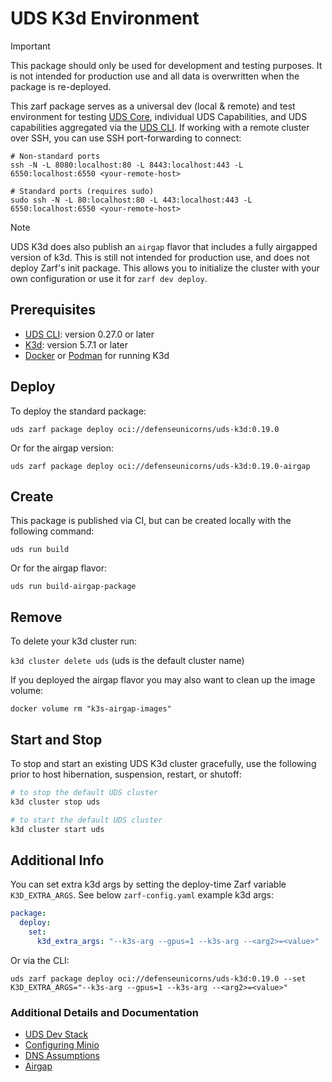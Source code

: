 # UDS K3d Environment

> [!IMPORTANT]
> This package should only be used for development and testing purposes. It is not intended for production use and all data is overwritten when the package is re-deployed.

This zarf package serves as a universal dev (local & remote) and test environment for testing [UDS Core](https://github.com/defenseunicorns/uds-core), individual UDS Capabilities, and UDS capabilities aggregated via the [UDS CLI](https://github.com/defenseunicorns/uds-cli). If working with a remote cluster over SSH, you can use SSH port-forwarding to connect:

```console
# Non-standard ports
ssh -N -L 8080:localhost:80 -L 8443:localhost:443 -L 6550:localhost:6550 <your-remote-host>

# Standard ports (requires sudo)
sudo ssh -N -L 80:localhost:80 -L 443:localhost:443 -L 6550:localhost:6550 <your-remote-host>
```

> [!NOTE]
> UDS K3d does also publish an `airgap` flavor that includes a fully airgapped version of k3d. This is still not intended for production use, and does not deploy Zarf's init package. This allows you to initialize the cluster with your own configuration or use it for `zarf dev deploy`.

## Prerequisites

- [UDS CLI](https://uds.defenseunicorns.com/reference/cli/quickstart-and-usage/#install): version 0.27.0 or later
- [K3d](https://k3d.io/#installation): version 5.7.1 or later
- [Docker](https://docs.docker.com/get-docker/) or [Podman](https://podman.io/getting-started/installation) for running K3d

## Deploy

To deploy the standard package:

<!-- x-release-please-start-version -->

`uds zarf package deploy oci://defenseunicorns/uds-k3d:0.19.0`

<!-- x-release-please-end -->

Or for the airgap version:

<!-- x-release-please-start-version -->

`uds zarf package deploy oci://defenseunicorns/uds-k3d:0.19.0-airgap`

<!-- x-release-please-end -->

## Create

This package is published via CI, but can be created locally with the following command:

`uds run build`

Or for the airgap flavor:

`uds run build-airgap-package`

## Remove

To delete your k3d cluster run:

`k3d cluster delete uds` (uds is the default cluster name)

If you deployed the airgap flavor you may also want to clean up the image volume:

`docker volume rm "k3s-airgap-images"`

## Start and Stop

To stop and start an existing UDS K3d cluster gracefully, use the following prior to host hibernation, suspension, restart, or shutoff:

```bash
# to stop the default UDS cluster
k3d cluster stop uds

# to start the default UDS cluster
k3d cluster start uds
```

## Additional Info

You can set extra k3d args by setting the deploy-time Zarf variable `K3D_EXTRA_ARGS`. See below `zarf-config.yaml` example k3d args:

```yaml
package:
  deploy:
    set:
      k3d_extra_args: "--k3s-arg --gpus=1 --k3s-arg --<arg2>=<value>"
```

Or via the CLI:

<!-- x-release-please-start-version -->

`uds zarf package deploy oci://defenseunicorns/uds-k3d:0.19.0 --set K3D_EXTRA_ARGS="--k3s-arg --gpus=1 --k3s-arg --<arg2>=<value>"`

<!-- x-release-please-end -->

### Additional Details and Documentation

- [UDS Dev Stack](docs/DEV-STACK.md)
- [Configuring Minio](docs/MINIO.md)
- [DNS Assumptions](docs/DNS.md)
- [Airgap](docs/AIRGAP.md)
